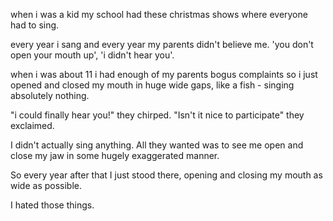 when i was a kid my school had these christmas shows where everyone had to
sing.

every year i sang and every year my parents didn't believe me. 'you don't open
your mouth up', 'i didn't hear you'.

when i was about 11 i had enough of my parents bogus complaints so i just
opened and closed my mouth in huge wide gaps, like a fish - singing absolutely
nothing.

"i could finally hear you!" they chirped. "Isn't it nice to participate" they
exclaimed.

I didn't actually sing anything. All they wanted was to see me open and close
my jaw in some hugely exaggerated manner.

So every year after that I just stood there, opening and closing my mouth as
wide as possible.

I hated those things.
